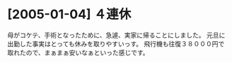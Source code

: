 # [2005-01-04] ４連休


母がコケテ、手術となったために、急遽、実家に帰ることにしました。
元旦に出勤した事実はとっても休みを取りやすいっす。
飛行機も往復３８０００円で取れたので、まぁまぁ安いなぁといった感じです。
